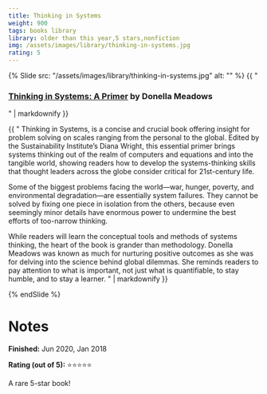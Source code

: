 ```yaml
---
title: Thinking in Systems
weight: 900
tags: books library
library: older than this year,5 stars,nonfiction
img: /assets/images/library/thinking-in-systems.jpg
rating: 5
---
```


{% Slide src: "/assets/images/library/thinking-in-systems.jpg" alt: "" %} {{ "
### [Thinking in Systems: A Primer](https://www.chelseagreen.com/product/thinking-in-systems/) by Donella Meadows
" | markdownify }}

<div class="text-sm mtm"> {{ "
Thinking in Systems, is a concise and crucial book offering insight for problem solving on scales ranging from the personal to the global. Edited by the Sustainability Institute’s Diana Wright, this essential primer brings systems thinking out of the realm of computers and equations and into the tangible world, showing readers how to develop the systems-thinking skills that thought leaders across the globe consider critical for 21st-century life.

Some of the biggest problems facing the world—war, hunger, poverty, and environmental degradation—are essentially system failures. They cannot be solved by fixing one piece in isolation from the others, because even seemingly minor details have enormous power to undermine the best efforts of too-narrow thinking.

While readers will learn the conceptual tools and methods of systems thinking, the heart of the book is grander than methodology. Donella Meadows was known as much for nurturing positive outcomes as she was for delving into the science behind global dilemmas. She reminds readers to pay attention to what is important, not just what is quantifiable, to stay humble, and to stay a learner.
" | markdownify }}
</div>
{% endSlide %}

# Notes

**Finished:** Jun 2020, Jan 2018

**Rating (out of 5):** ⭐⭐⭐⭐⭐

A rare 5-star book! 

